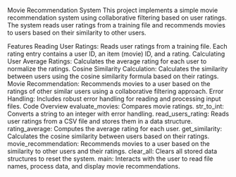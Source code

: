 Movie Recommendation System
This project implements a simple movie recommendation system using collaborative filtering based on user ratings. The system reads user ratings from a training file and recommends movies to users based on their similarity to other users.

Features
Reading User Ratings: Reads user ratings from a training file. Each rating entry contains a user ID, an item (movie) ID, and a rating.
Calculating User Average Ratings: Calculates the average rating for each user to normalize the ratings.
Cosine Similarity Calculation: Calculates the similarity between users using the cosine similarity formula based on their ratings.
Movie Recommendation: Recommends movies to a user based on the ratings of other similar users using a collaborative filtering approach.
Error Handling: Includes robust error handling for reading and processing input files.
Code Overview
evaluate_movies: Compares movie ratings.
str_to_int: Converts a string to an integer with error handling.
read_users_rating: Reads user ratings from a CSV file and stores them in a data structure.
rating_average: Computes the average rating for each user.
get_similarity: Calculates the cosine similarity between users based on their ratings.
movie_recommendation: Recommends movies to a user based on the similarity to other users and their ratings.
clear_all: Clears all stored data structures to reset the system.
main: Interacts with the user to read file names, process data, and display movie recommendations.
